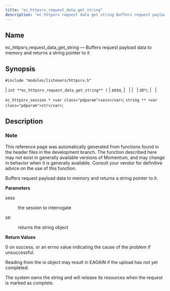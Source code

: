 ```yaml
---
title: "ec_httpsrv_request_data_get_string"
description: "ec httpsrv request data get string Buffers request payload data to memory and returns a string pointer to it int ec httpsrv request data get string sess str ec httpsrv session sess string str This reference page was automatically generated from functions found in the header files in the development..."
---
```


<a name="apis.ec_httpsrv_request_data_get_string"></a> 
## Name

ec_httpsrv_request_data_get_string — Buffers request payload data to memory and returns a string pointer to it

## Synopsis

`#include "modules/listeners/httpsrv.h"`

| `int **ec_httpsrv_request_data_get_string** (` | <var class="pdparam">sess</var>, |   |
|   | <var class="pdparam">str</var>`)`; |   |

`ec_httpsrv_session * <var class="pdparam">sess</var>`;
`string ** <var class="pdparam">str</var>`;<a name="idp52808560"></a> 
## Description

### Note

This reference page was automatically generated from functions found in the header files in the development branch. The function described here may not exist in generally available versions of Momentum, and may change in behavior when it is generally available. Consult your vendor for definitive advice on the use of this function.

Buffers request payload data to memory and returns a string pointer to it.

**<a name="idp52811472"></a> Parameters**

<dl class="variablelist">

<dt>sess</dt>

<dd>

the session to interrogate

</dd>

<dt>str</dt>

<dd>

returns the string object

</dd>

</dl>

**<a name="idp52816032"></a> Return Values**

0 on success, or an errno value indicating the cause of the problem if unsuccessful.

Reading from the io object may result in EAGAIN if the upload has not yet completed.

The system owns the string and will release its resources when the request is marked as complete.